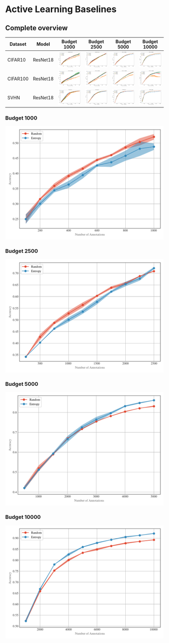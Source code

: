 # Active Learning Baselines

## Complete overview

| Dataset  | Model    | Budget 1000                                                            | Budget 2500                                                            | Budget 5000                                                            | Budget 10000                                                            |
|----------|----------|------------------------------------------------------------------------|------------------------------------------------------------------------|------------------------------------------------------------------------|-------------------------------------------------------------------------|
| CIFAR10  | ResNet18 | <img src="notebooks\learning_curves\CIFAR10\resnet18\budet1000.png"/>  | <img src="notebooks\learning_curves\CIFAR10\resnet18\budet2500.png"/>  | <img src="notebooks\learning_curves\CIFAR10\resnet18\budet5000.png"/>  | <img src="notebooks\learning_curves\CIFAR10\resnet18\budet10000.png"/>  |
| CIFAR100 | ResNet18 | <img src="notebooks\learning_curves\CIFAR100\resnet18\budet1000.png"/> | <img src="notebooks\learning_curves\CIFAR100\resnet18\budet2500.png"/> | <img src="notebooks\learning_curves\CIFAR100\resnet18\budet5000.png"/> | <img src="notebooks\learning_curves\CIFAR100\resnet18\budet10000.png"/> |
| SVHN     | ResNet18 | <img src="notebooks\learning_curves\SVHN\resnet18\budet1000.png"/>     | <img src="notebooks\learning_curves\SVHN\resnet18\budet2500.png"/>     | <img src="notebooks\learning_curves\SVHN\resnet18\budet5000.png"/>     | <img src="notebooks\learning_curves\SVHN\resnet18\budet10000.png"/>     |

### Budget 1000
![learning_curve_budget1000](./notebooks/learning_curves/budget1000.png)

### Budget 2500
![learning_curve_budget2500](./notebooks/learning_curves/budget2500.png)

### Budget 5000
![learning_curve_budget5000](./notebooks/learning_curves/budget5000.png)

### Budget 10000
![learning_curve_budget10000](./notebooks/learning_curves/budget10000.png)
